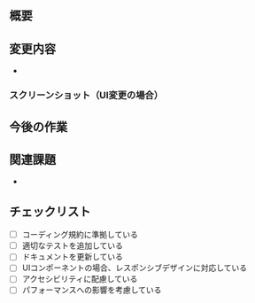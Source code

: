 ## 概要
<!-- 変更の目的や背景を簡潔に説明してください -->

## 変更内容
<!-- 具体的な変更点を箇条書きで記載してください -->
-

### スクリーンショット（UI変更の場合）
<!-- UI変更を行った場合は、変更前後のスクリーンショットを添付してください -->

## 今後の作業
<!-- このPR後に予定されている作業や残タスクがあれば記載してください -->

## 関連課題
<!-- 関連するIssue番号を記載してください（例: #123） -->
-

## チェックリスト
<!-- 該当する項目にxを入れてください [x] -->
- [ ] コーディング規約に準拠している
- [ ] 適切なテストを追加している
- [ ] ドキュメントを更新している
- [ ] UIコンポーネントの場合、レスポンシブデザインに対応している
- [ ] アクセシビリティに配慮している
- [ ] パフォーマンスへの影響を考慮している